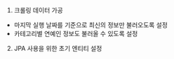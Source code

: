 1. 크롤링 데이터 가공
- 마지막 실행 날짜를 기준으로 최신의 정보만 불러오도록 설정
- 카테고리별 연예인 정보도 불러올 수 있도록 설정
2. JPA 사용을 위한 초기 엔티티 설정
